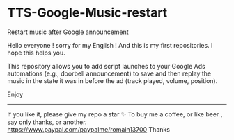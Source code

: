 # TTS-Google-Music-restart
 Restart music after Google announcement

Hello everyone ! sorry for my English ! 
And this is my first repositories.
I hope this helps you.

This repository allows you to add script launches to your Google Ads automations (e.g., doorbell announcement) to save and then replay the music in the state it was in before the ad (track played, volume, position).

Enjoy

-------------------
If you like it, please give my repo a star ✨
To buy me a coffee, or like beer , say only thanks, or another.
https://www.paypal.com/paypalme/romain13700
Thanks


